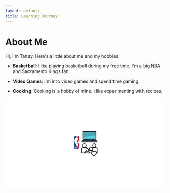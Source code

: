 ```yaml
---
layout: default
title: Learning Journey
---
```


# About Me

Hi, I'm Tanay. Here's a little about me and my hobbies:

- **Basketball**: I like playing basketball during my free time. I'm a big NBA and Sacramento Kings fan.

- **Video Games**: I'm into video games and spend time gaming.

- **Cooking**: Cooking is a hobby of mine. I like experimenting with recipes.

![](images/freeform.png)